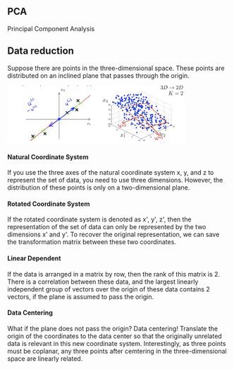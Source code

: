 ## PCA

Principal Component Analysis



## Data reduction

Suppose there are points in the three-dimensional space. These points are distributed on an inclined plane that passes through the origin. 

<img src='https://github.com/daren996/PaperReading/blob/master/ML/Img/PCS-PLANE.png' style="width:80%">

#### Natural Coordinate System

If you use the three axes of the natural coordinate system x, y, and z to represent the set of data, you need to use three dimensions. However, the distribution of these points is only on a two-dimensional plane. 

#### Rotated Coordinate System

If the rotated coordinate system is denoted as x', y', z', then the representation of the set of data can only be represented by the two dimensions x' and y'. To recover the original representation, we can save the transformation matrix between these two coordinates. 

#### Linear Dependent

If the data is arranged in a matrix by row, then the rank of this matrix is 2. There is a correlation between these data, and the largest linearly independent group of vectors over the origin of these data contains 2 vectors, if the plane is assumed to pass the origin.  

#### Data Centering

What if the plane does not pass the origin? Data centering! Translate the origin of the coordinates to the data center so that the originally unrelated data is relevant in this new coordinate system. Interestingly, as three points must be coplanar, any three points after cemtering in the three-dimensional space are linearly related. 